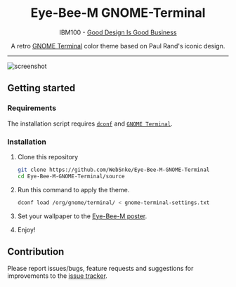 <h1 align="center">Eye-Bee-M GNOME-Terminal</h1>

<p align="center">IBM100 - <a href="https://www.ibm.com/ibm/history/ibm100/us/en/icons/gooddesign/">Good Design Is Good Business</a></p>
<p align="center">A retro <a href="https://wiki.gnome.org/Apps/Terminal">GNOME Terminal</a> color theme based on Paul Rand's iconic design.</p>

---

![screenshot](https://user-images.githubusercontent.com/94064167/216708576-f81266ac-0b2e-465a-bfb6-77a30624bffa.png)

## Getting started

### Requirements

The installation script requires [`dconf`][dconf] and [`GNOME Terminal`][gnome terminal].

### Installation

1. Clone this repository

    ```sh
    git clone https://github.com/WebSnke/Eye-Bee-M-GNOME-Terminal
    cd Eye-Bee-M-GNOME-Terminal/source
    ```   
    
2. Run this command to apply the theme.
    
    ```sh
    dconf load /org/gnome/terminal/ < gnome-terminal-settings.txt
    ``` 

3. Set your wallpaper to the [Eye-Bee-M poster](https://www.ibm.com/ibm/history/ibm100/images/icp/W141717T18176O09/us__en_us__ibm100__good_design__eye_bee_m__620x350.jpg).

4. Enjoy!

## Contribution
Please report issues/bugs, feature requests and suggestions for improvements to the [issue tracker](https://github.com/WebSnke/Eye-Bee-M-GNOME-Terminal/issues).

[dconf]: https://wiki.gnome.org/Projects/dconf
[gnome terminal]: https://apps.gnome.org/en/app/org.gnome.Console
[issue tracker]: https://github.com/WebSnke/Eye-Bee-M-GNOME-Terminal/issues
